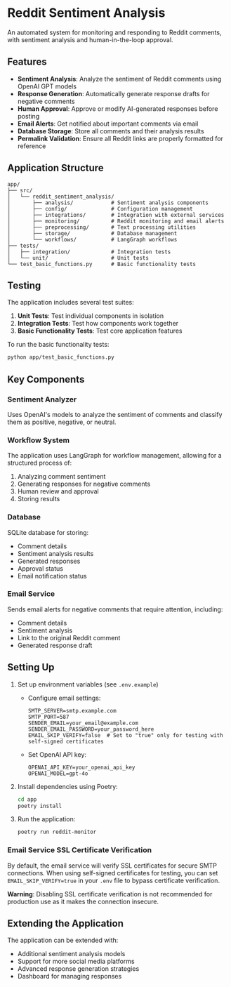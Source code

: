 # Reddit Sentiment Analysis

An automated system for monitoring and responding to Reddit comments, with sentiment analysis and human-in-the-loop approval.

## Features

- **Sentiment Analysis**: Analyze the sentiment of Reddit comments using OpenAI GPT models
- **Response Generation**: Automatically generate response drafts for negative comments
- **Human Approval**: Approve or modify AI-generated responses before posting
- **Email Alerts**: Get notified about important comments via email
- **Database Storage**: Store all comments and their analysis results
- **Permalink Validation**: Ensure all Reddit links are properly formatted for reference

## Application Structure

```
app/
├── src/
│   └── reddit_sentiment_analysis/
│       ├── analysis/            # Sentiment analysis components
│       ├── config/              # Configuration management
│       ├── integrations/        # Integration with external services
│       ├── monitoring/          # Reddit monitoring and email alerts
│       ├── preprocessing/       # Text processing utilities
│       ├── storage/             # Database management
│       └── workflows/           # LangGraph workflows
├── tests/
│   ├── integration/             # Integration tests
│   └── unit/                    # Unit tests
└── test_basic_functions.py      # Basic functionality tests
```

## Testing

The application includes several test suites:

1. **Unit Tests**: Test individual components in isolation
2. **Integration Tests**: Test how components work together
3. **Basic Functionality Tests**: Test core application features

To run the basic functionality tests:

```bash
python app/test_basic_functions.py
```

## Key Components

### Sentiment Analyzer

Uses OpenAI's models to analyze the sentiment of comments and classify them as positive, negative, or neutral.

### Workflow System

The application uses LangGraph for workflow management, allowing for a structured process of:

1. Analyzing comment sentiment
2. Generating responses for negative comments
3. Human review and approval
4. Storing results

### Database

SQLite database for storing:

- Comment details
- Sentiment analysis results
- Generated responses
- Approval status
- Email notification status

### Email Service

Sends email alerts for negative comments that require attention, including:

- Comment details
- Sentiment analysis
- Link to the original Reddit comment
- Generated response draft

## Setting Up

1. Set up environment variables (see `.env.example`)

   - Configure email settings:
     ```
     SMTP_SERVER=smtp.example.com
     SMTP_PORT=587
     SENDER_EMAIL=your_email@example.com
     SENDER_EMAIL_PASSWORD=your_password_here
     EMAIL_SKIP_VERIFY=false  # Set to "true" only for testing with self-signed certificates
     ```
   - Set OpenAI API key:
     ```
     OPENAI_API_KEY=your_openai_api_key
     OPENAI_MODEL=gpt-4o
     ```

2. Install dependencies using Poetry:

   ```bash
   cd app
   poetry install
   ```

3. Run the application:
   ```bash
   poetry run reddit-monitor
   ```

### Email Service SSL Certificate Verification

By default, the email service will verify SSL certificates for secure SMTP connections. When using self-signed certificates for testing, you can set `EMAIL_SKIP_VERIFY=true` in your `.env` file to bypass certificate verification.

**Warning**: Disabling SSL certificate verification is not recommended for production use as it makes the connection insecure.

## Extending the Application

The application can be extended with:

- Additional sentiment analysis models
- Support for more social media platforms
- Advanced response generation strategies
- Dashboard for managing responses
